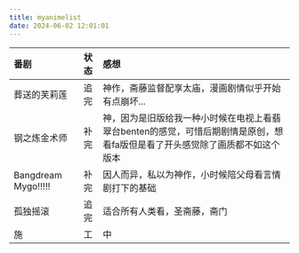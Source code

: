 ```yaml
---
title: myanimelist
date: 2024-06-02 12:01:01
---
```

| 番剧        |        状态 |      感想     |
| :---        |    :----:   |  :---         |
| 葬送的芙莉莲|追完|神作，斋藤监督配享太庙，漫画剧情似乎开始有点崩坏...|
|钢之炼金术师|补完|神，因为是旧版给我一种小时候在电视上看翡翠台benten的感觉，可惜后期剧情是原创，想看fa版但是看了开头感觉除了画质都不如这个版本|
|Bangdream Mygo!!!!!|补完|因人而异，私以为神作，小时候陪父母看言情剧打下的基础|
|孤独摇滚|追完|适合所有人类看，圣斋藤，斋门|
|施|工|中|